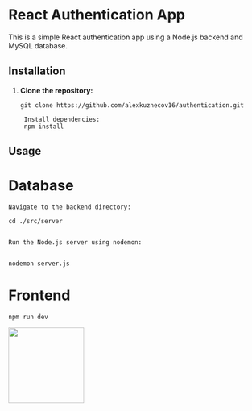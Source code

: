 # React Authentication App

This is a simple React authentication app using a Node.js backend and MySQL database.

## Installation

1. **Clone the repository:**
   ```
   git clone https://github.com/alexkuznecov16/authentication.git

    Install dependencies:
    npm install
   ```

## Usage
# Database

    Navigate to the backend directory:
    
    cd ./src/server
    
    
    Run the Node.js server using nodemon:

    
    nodemon server.js
    


# Frontend

    npm run dev

<a href="https://github.com/alexkuznecov16/authentication/github-readme-stats"><img height=150 src="https://github-readme-stats.vercel.app/api/top-langs/?username=alexkuznecov16/authentication&layout=compact" /></a>
